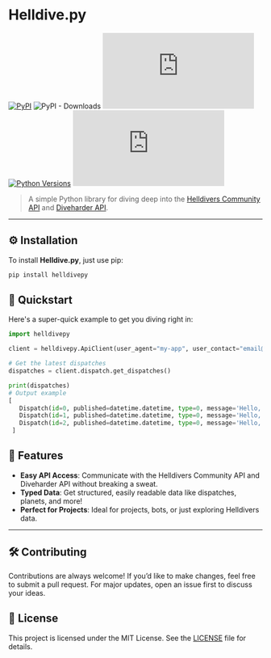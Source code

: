 # Helldive.py


[![PyPI](https://img.shields.io/pypi/v/helldivepy.svg?label=PyPI&color=blue)](https://pypi.org/project/helldivepy/)
![PyPI - Downloads](https://img.shields.io/pypi/dm/helldivepy?color=brightgreen)
![GitHub License](https://img.shields.io/github/license/ajxd2/helldive.py?color=yellow)
[![Python Versions](https://img.shields.io/pypi/pyversions/helldivepy.svg?color=orange)](https://pypi.org/project/helldivepy/)
![GitHub contributors](https://img.shields.io/github/contributors/ajxd2/helldive.py?color=ff69b4)

> A simple Python library for diving deep into the [Helldivers Community API](https://github.com/helldivers-2/api) and [Diveharder API](https://github.com/helldivers-2/diveharder_api.py).

---

## ⚙️ Installation

To install **Helldive.py**, just use pip:

```bash
pip install helldivepy
```

## 🚀 Quickstart

Here's a super-quick example to get you diving right in:

```python
import helldivepy

client = helldivepy.ApiClient(user_agent="my-app", user_contact="email@example.com")

# Get the latest dispatches
dispatches = client.dispatch.get_dispatches()

print(dispatches)
# Output example
[
   Dispatch(id=0, published=datetime.datetime, type=0, message='Hello, World 1!'),
   Dispatch(id=1, published=datetime.datetime, type=0, message='Hello, World 2!'),
   Dispatch(id=2, published=datetime.datetime, type=0, message='Hello, World 3!')
 ]
```

## 🌟 Features

- **Easy API Access**: Communicate with the Helldivers Community API and Diveharder API without breaking a sweat.
- **Typed Data**: Get structured, easily readable data like dispatches, planets, and more!
- **Perfect for Projects**: Ideal for projects, bots, or just exploring Helldivers data.

---

## 🛠️ Contributing

Contributions are always welcome! If you’d like to make changes, feel free to submit a pull request. For major updates, open an issue first to discuss your ideas.

## 📄 License

This project is licensed under the MIT License. See the [LICENSE](LICENSE) file for details.
